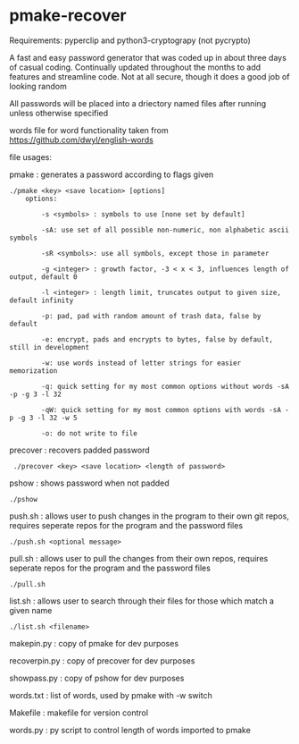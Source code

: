 # pmake-recover

Requirements: pyperclip and python3-cryptograpy (not pycrypto)

A fast and easy password generator that was coded up in about three days of casual coding. Continually updated throughout the months to add features and streamline code. Not at all secure, though it does a good job of looking random

All passwords will be placed into a driectory named files after running unless otherwise specified

words file for word functionality taken from https://github.com/dwyl/english-words

file usages:

pmake : generates a password according to flags given

	./pmake <key> <save location> [options]
		options:
			
			-s <symbols> : symbols to use [none set by default] 
			
			-sA: use set of all possible non-numeric, non alphabetic ascii symbols 
			
			-sR <symbols>: use all symbols, except those in parameter
			
			-g <integer> : growth factor, -3 < x < 3, influences length of output, default 0

			-l <integer> : length limit, truncates output to given size, default infinity
			
			-p: pad, pad with random amount of trash data, false by default
			
			-e: encrypt, pads and encrypts to bytes, false by default, still in development
			
			-w: use words instead of letter strings for easier memorization
			
			-q: quick setting for my most common options without words -sA -p -g 3 -l 32 

			-qW: quick setting for my most common options with words -sA -p -g 3 -l 32 -w 5

			-o: do not write to file
			
precover : recovers padded password

	 ./precover <key> <save location> <length of password>

pshow : shows password when not padded

	./pshow

push.sh : allows user to push changes in the program to their own git repos, requires seperate repos for the program and the password files
	
	./push.sh <optional message>

pull.sh : allows user to pull the changes from their own repos, requires  seperate repos for the program and the password files
	
	./pull.sh 

list.sh : allows user to search through their files for those which match a given name

	./list.sh <filename>

makepin.py : copy of pmake for dev purposes

recoverpin.py : copy of precover for dev purposes

showpass.py : copy of pshow for dev purposes

words.txt : list of words, used by pmake with -w switch

Makefile : makefile for version control

words.py : py script to control length of words imported to pmake
